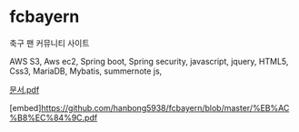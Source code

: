 # fcbayern
 
 축구 팬 커뮤니티 사이트

AWS S3, Aws ec2, Spring boot, Spring security, javascript, jquery, HTML5, Css3, MariaDB, Mybatis, summernote js,

[문서.pdf](https://github.com/hanbong5938/fcbayern/blob/master/%EB%AC%B8%EC%84%9C.pdf)

[embed]https://github.com/hanbong5938/fcbayern/blob/master/%EB%AC%B8%EC%84%9C.pdf
